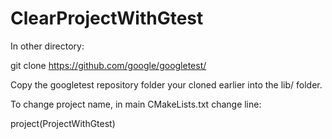 # ClearProjectWithGtest

In other directory:

git clone https://github.com/google/googletest/

Copy the googletest repository folder your cloned earlier into the lib/ folder.


To change project name, in main CMakeLists.txt change line:

project(ProjectWithGtest)




